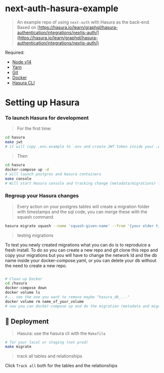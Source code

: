 # next-auth-hasura-example

> An example repo of using `next-auth` with Hasura as the back-end. Based on [https://hasura.io/learn/graphql/hasura-authentication/integrations/nextjs-auth/](https://hasura.io/learn/graphql/hasura-authentication/integrations/nextjs-auth/)

Required:
- [Node v14](https://nodejs.org/download/release/latest-v14.x/)
- [Yarn](https://classic.yarnpkg.com/en/docs/install/)
- [Git](https://git-scm.com/downloads)
- [Docker](https://docs.docker.com/get-started/overview/)
- [Hasura CLI](https://hasura.io/docs/latest/graphql/core/hasura-cli/install-hasura-cli.html)

# Setting up Hasura

### To launch Hasura for development

> For the first time:

```sh
cd hasura
make jwt
# it will copy .env.example to .env and create JWT token inside your .env
```

> Then

```sh
cd hasura
docker-compose up -d
# will launch postgres and Hasura containers
make console
# Will start Hasura console and tracking change (metadata/migrations) from the GUI.
```

### Regroup your Hasura changes

> Every action on your postgres tables will create a migration folder with timestamps and the sql code, you can merge these with the squash command.

```sh
hasura migrate squash --name 'squash-given-name' --from '{your older timestamps folder}'
```

> testing migrations

To test you newly created migrations what you can do is to reproduice a fresh install. To do so you can create a new repo and git clone this repo and copy your migrations but you will have to change the network Id and the db name inside your docker-compose.yaml, or you can delete your db without the need to create a new repo.

```sh

# Clean up Docker
cd /hasura
docker-compose down
docker volume ls
#... see the one you want to remove maybe "hasura_db_..."
docker volume rm name_of_your_volume
# now you can docker-compose up and do the migration (metadata and migrations)
```

## 🚀 Deployment

> Hasura: use the hasura cli with the `Makefile`

```sh
# for your local or staging (not prod)
make migrate
```

> track all tables and relationships

Click `Track all` both for the tables and the relationships